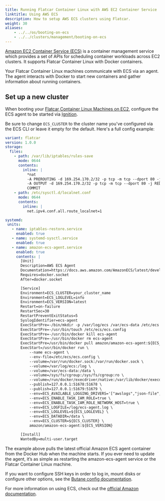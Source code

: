 ```yaml
---
title: Running Flatcar Container Linux with AWS EC2 Container Service
linktitle: Using AWS ECS
description: How to setup AWS ECS clusters using Flatcar.
weight: 30
aliases:
    - ../../os/booting-on-ecs
    - ../../clusters/management/booting-on-ecs
---
```


[Amazon EC2 Container Service (ECS)][aws-ecs] is a container management service which provides a set of APIs for scheduling container workloads across EC2 clusters. It supports Flatcar Container Linux with Docker containers.

Your Flatcar Container Linux machines communicate with ECS via an agent. The agent interacts with Docker to start new containers and gather information about running containers.

## Set up a new cluster

When booting your [Flatcar Container Linux Machines on EC2][boot-ec2], configure the ECS agent to be started via [Ignition][ignition-docs].

Be sure to change `ECS_CLUSTER` to the cluster name you've configured via the ECS CLI or leave it empty for the default. Here's a full config example:

```yaml
variant: flatcar
version: 1.0.0
storage:
  files:
    - path: /var/lib/iptables/rules-save
      mode: 0644
      contents:
        inline: |
          *nat
          -A PREROUTING -d 169.254.170.2/32 -p tcp -m tcp --dport 80 -j DNAT --to-destination 127.0.0.1:51679
          -A OUTPUT -d 169.254.170.2/32 -p tcp -m tcp --dport 80 -j REDIRECT --to-ports 51679
          COMMIT
    - path: /etc/sysctl.d/localnet.conf
      mode: 0644
      contents:
        inline: |
          net.ipv4.conf.all.route_localnet=1

systemd:
 units:
   - name: iptables-restore.service
     enabled: true
   - name: systemd-sysctl.service
     enabled: true
   - name: amazon-ecs-agent.service
     enabled: true
     contents: |
       [Unit]
       Description=AWS ECS Agent
       Documentation=https://docs.aws.amazon.com/AmazonECS/latest/developerguide/
       Requires=docker.socket
       After=docker.socket

       [Service]
       Environment=ECS_CLUSTER=your_cluster_name
       Environment=ECS_LOGLEVEL=info
       Environment=ECS_VERSION=latest
       Restart=on-failure
       RestartSec=30
       RestartPreventExitStatus=5
       SyslogIdentifier=ecs-agent
       ExecStartPre=-/bin/mkdir -p /var/log/ecs /var/ecs-data /etc/ecs
       ExecStartPre=-/usr/bin/touch /etc/ecs/ecs.config
       ExecStartPre=-/usr/bin/docker kill ecs-agent
       ExecStartPre=-/usr/bin/docker rm ecs-agent
       ExecStartPre=/usr/bin/docker pull amazon/amazon-ecs-agent:${ECS_VERSION}
       ExecStart=/usr/bin/docker run \
           --name ecs-agent \
           --env-file=/etc/ecs/ecs.config \
           --volume=/var/run/docker.sock:/var/run/docker.sock \
           --volume=/var/log/ecs:/log \
           --volume=/var/ecs-data:/data \
           --volume=/sys/fs/cgroup:/sys/fs/cgroup:ro \
           --volume=/run/docker/execdriver/native:/var/lib/docker/execdriver/native:ro \
           --publish=127.0.0.1:51678:51678 \
           --publish=127.0.0.1:51679:51679 \
           --env=ECS_AVAILABLE_LOGGING_DRIVERS='["awslogs","json-file","journald","logentries","splunk","syslog"]' \
           --env=ECS_ENABLE_TASK_IAM_ROLE=true \
           --env=ECS_ENABLE_TASK_IAM_ROLE_NETWORK_HOST=true \
           --env=ECS_LOGFILE=/log/ecs-agent.log \
           --env=ECS_LOGLEVEL=${ECS_LOGLEVEL} \
           --env=ECS_DATADIR=/data \
           --env=ECS_CLUSTER=${ECS_CLUSTER} \
           amazon/amazon-ecs-agent:${ECS_VERSION}

       [Install]
       WantedBy=multi-user.target
```

The example above pulls the latest official Amazon ECS agent container from the Docker Hub when the machine starts. If you ever need to update the agent, it’s as simple as restarting the amazon-ecs-agent service or the Flatcar Container Linux machine.

If you want to configure SSH keys in order to log in, mount disks or configure other options, see the [Butane config documentation][butane-configs].

For more information on using ECS, check out the [official Amazon documentation][ecs-docs].

[aws-ecs]: http://aws.amazon.com/ecs/
[boot-ec2]: ../../installing/cloud/aws-ec2
[butane-configs]: ../../provisioning/config-transpiler
[ignition-docs]: ../../provisioning/ignition
[ecs-docs]: http://aws.amazon.com/documentation/ecs/
